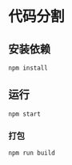 # 代码分割

## 安装依赖

```shell
npm install 
```

## 运行

```shell
npm start
```

### 打包

```shell
npm run build
```



